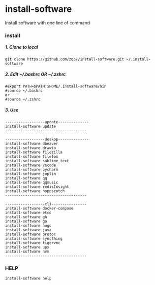 # install-software
Install software with one line of command

### install
##### 1. Clone to local
`git clone https://github.com/zqb7/install-software.git ~/.install-software`
##### 2. Edit ~/.bashrc OR ~/.zshrc
```
#export PATH=$PATH:$HOME/.install-software/bin
#source ~/.bashrc
or
#source ~/.zshrc
```
##### 3. Use
```
------------------update--------------
install-software update
-------------------------------------

------------------deskop--------------
install-software dbeaver
install-software drawio
install-software filezilla
install-software filefox
install-software sublime_text
install-software vscode
install-software pycharm
install-software joplin
install-software qq
install-software qqmusic
install-software redisInsight
install-software hoppscotch
-------------------------------------

------------------cli----------------
install-software docker-compose
install-software etcd
install-software gh
install-software go
install-software hugo
install-software java
install-software protoc
install-software syncthing
install-software tigervnc
install-software upx
install-software nvm
-------------------------------------
```

### HELP
`install-software help`
